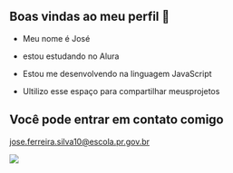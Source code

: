 ## Boas vindas ao meu perfil 👋

- Meu nome é José

- estou estudando no Alura
- Estou me desenvolvendo na linguagem JavaScript
- Ultilizo esse espaço para compartilhar meusprojetos

## Você pode entrar em contato comigo

jose.ferreira.silva10@escola.pr.gov.br

![](https://media1.tenor.com/m/3qa6q0GCp-oAAAAC/rikka.gif)
